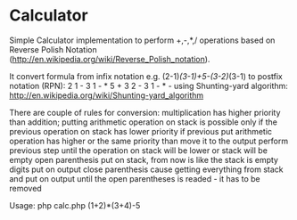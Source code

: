 Calculator
==========

Simple Calculator implementation to perform +,-,*,/ operations based on Reverse Polish Notation (http://en.wikipedia.org/wiki/Reverse_Polish_notation).

It convert formula from infix notation e.g. 
(2-1)*(3-1)+5-(3-2)*(3-1)
to postfix notation (RPN): 
2 1 - 3 1 - * 5 + 3 2 - 3 1 - * -
using Shunting-yard algorithm: http://en.wikipedia.org/wiki/Shunting-yard_algorithm

There are couple of rules for conversion:
multiplication has higher priority than addition;
putting arithmetic operation on stack is possible only if the previous operation on stack has lower priority
if previous put arithmetic operation has higher or the same priority than move it to the output
perform previous step until the operation on stack will be lower or stack will be empty
open parenthesis put on stack, from now is like the stack is empty
digits put on output
close parenthesis cause getting everything from stack and put on output until the open parentheses is readed - it has to be removed

Usage: php calc.php (1+2)*(3+4)-5
